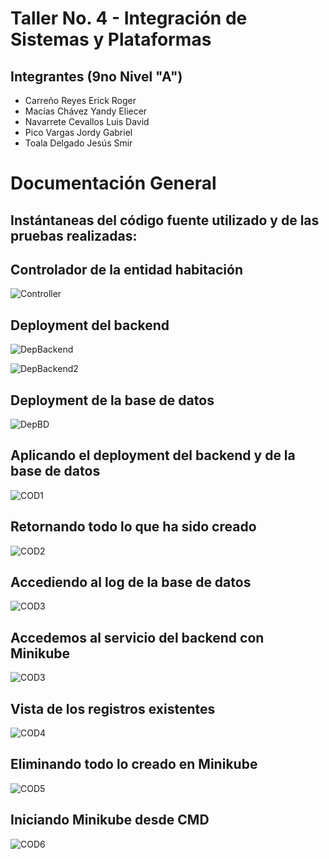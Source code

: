 # Taller No. 4 - Integración de Sistemas y Plataformas
## Integrantes (9no Nivel "A")
- Carreño Reyes Erick Roger
- Macías Chávez Yandy Eliecer
- Navarrete Cevallos Luis David
- Pico Vargas Jordy Gabriel
- Toala Delgado Jesús Smir

# Documentación General

## Instántaneas del código fuente utilizado y de las pruebas realizadas:

## Controlador de la entidad habitación

![Controller](https://github.com/CarrenoErick19/Privado_Plataformas/blob/main/Primer_Parcial/Taller_04/images/img01.png)

## Deployment del backend

![DepBackend](https://github.com/CarrenoErick19/Privado_Plataformas/blob/main/Primer_Parcial/Taller_04/images/img02.png)

![DepBackend2](https://github.com/CarrenoErick19/Privado_Plataformas/blob/main/Primer_Parcial/Taller_04/images/img03.png)

## Deployment de la base de datos

![DepBD](https://github.com/CarrenoErick19/Privado_Plataformas/blob/main/Primer_Parcial/Taller_04/images/img04.png)

## Aplicando el deployment del backend y de la base de datos

![COD1](https://github.com/CarrenoErick19/Privado_Plataformas/blob/main/Primer_Parcial/Taller_04/images/img05.png)

## Retornando todo lo que ha sido creado

![COD2](https://github.com/CarrenoErick19/Privado_Plataformas/blob/main/Primer_Parcial/Taller_04/images/img06.png)

## Accediendo al log de la base de datos

![COD3](https://github.com/CarrenoErick19/Privado_Plataformas/blob/main/Primer_Parcial/Taller_04/images/img07.png)

## Accedemos al servicio del backend con Minikube

![COD3](https://github.com/CarrenoErick19/Privado_Plataformas/blob/main/Primer_Parcial/Taller_04/images/img08.png)

## Vista de los registros existentes

![COD4](https://github.com/CarrenoErick19/Privado_Plataformas/blob/main/Primer_Parcial/Taller_04/images/img09.png)

## Eliminando todo lo creado en Minikube

![COD5](https://github.com/CarrenoErick19/Privado_Plataformas/blob/main/Primer_Parcial/Taller_04/images/img10.png)

## Iniciando Minikube desde CMD

![COD6](https://github.com/CarrenoErick19/Privado_Plataformas/blob/main/Primer_Parcial/Taller_04/images/img11.png)

